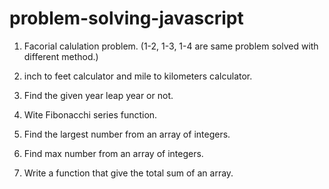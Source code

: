 # problem-solving-javascript

1. Facorial calulation problem. (1-2, 1-3, 1-4 are same problem solved with different method.)

2. inch to feet calculator and mile to kilometers calculator.

3. Find the given year leap year or not.

4. Wite Fibonacchi series function.

5. Find the largest number from an array of integers.

6. Find max number from an array of integers.

7. Write a function that give the total sum of an array.